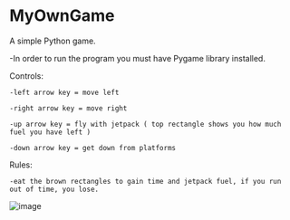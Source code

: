 # MyOwnGame
A simple Python game.

-In order to run the program you must have Pygame library installed.

Controls:

	-left arrow key = move left
  
	-right arrow key = move right
  
	-up arrow key = fly with jetpack ( top rectangle shows you how much fuel you have left )
  
	-down arrow key = get down from platforms 

Rules:

	-eat the brown rectangles to gain time and jetpack fuel, if you run out of time, you lose.

![image](https://user-images.githubusercontent.com/67145369/158260012-d2815bea-d597-4b8c-a5dd-68d787ebf9b6.png)
